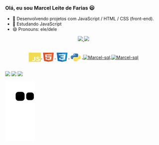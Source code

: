 ### Olá, eu sou Marcel Leite de Farias 😃

- 🔭 Desenvolvendo projetos com JavaScript / HTML / CSS (front-end).
- 🌱 Estudando JavaScript
- 😄 Pronouns: ele/dele


<div align="center">
  <a href="https://github.com/rafaballerini">
  <img height="180em" src="https://github-readme-stats.vercel.app/api?username=ElMarcelFarias&show_icons=true&theme=dark&include_all_commits=true&count_private=true"/>
  <img height="180em" src="https://github-readme-stats.vercel.app/api/top-langs/?username=ElMarcelFarias&layout=compact&langs_count=10&hide=Jupyter Notebook&theme=dark"/>
</div>
  


<br>

  
<div style="display: inline_block" align="center"><br>
  <img align="center" alt="Marcel-Js" height="30" width="40" src="https://raw.githubusercontent.com/devicons/devicon/master/icons/javascript/javascript-plain.svg"/>
  <img align="center" alt="Marcel-HTML" height="30" width="40" src="https://raw.githubusercontent.com/devicons/devicon/master/icons/html5/html5-original.svg"/>
  <img align="center" alt="Marcel-CSS" height="30" width="40" src="https://raw.githubusercontent.com/devicons/devicon/master/icons/css3/css3-original.svg"/>
  <img align="center" alt="Marcel-Python" height="30" width="40" src="https://raw.githubusercontent.com/devicons/devicon/master/icons/python/python-original.svg"/>
  <img align="center" alt="Marcel-sql" height="30" width="40" src="https://cdn.jsdelivr.net/gh/devicons/devicon/icons/bootstrap/bootstrap-original.svg" />
  <img align="center" alt="Marcel-sql" height="30" width="40" src="https://cdn.jsdelivr.net/gh/devicons/devicon/icons/mysql/mysql-original.svg" />
</div>
  
 ## 
  
<div>
  <a href="https://instagram.com/farias.marcell" target="_blank"><img src="https://img.shields.io/badge/-Instagram-%23E4405F?style=for-the-badge&logo=instagram&logoColor=white" target="_blank"></a> 
  <a href = "mailto:marcel.leitefarias@gmail.com"><img src="https://img.shields.io/badge/-Gmail-%23333?style=for-the-badge&logo=gmail&logoColor=white" target="_blank"></a>
  <a href="https://www.linkedin.com/in/marcel-leite-de-farias-38b62b220/" target="_blank"><img src="https://img.shields.io/badge/-LinkedIn-%230077B5?style=for-the-badge&logo=linkedin&logoColor=white" target="_blank"></a>
</div>
  
![Snake animation](https://github.com/ElMarcelFarias/ElMarcelFarias/blob/output/github-contribution-grid-snake.svg)
